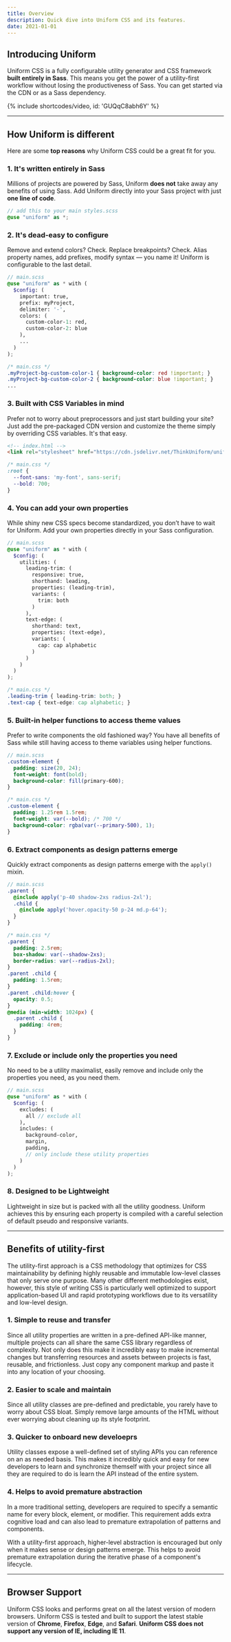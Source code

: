 ```yaml
---
title: Overview
description: Quick dive into Uniform CSS and its features.
date: 2021-01-01
---
```


## Introducing Uniform

Uniform CSS is a fully configurable utility generator and CSS framework **built entirely in Sass**. This means you get the power of a utility-first workflow without losing the productiveness of Sass. You can get started via the CDN or as a Sass dependency.

{% include shortcodes/video, id: 'GUQqC8abh6Y' %}

---

## How Uniform is different

Here are some **top reasons** why Uniform CSS could be a great fit for you.

### 1. It's written entirely in Sass

Millions of projects are powered by Sass, Uniform **does not** take away any benefits of using Sass. Add Uniform directly into your Sass project with just **one line of code**.

```scss
// add this to your main styles.scss
@use "uniform" as *;
```

### 2. It's dead-easy to configure

Remove and extend colors? Check. Replace breakpoints? Check. Alias property names, add prefixes, modify syntax &mdash; you name it! Uniform is configurable to the last detail.

```scss
// main.scss
@use "uniform" as * with (
  $config: (
    important: true,
    prefix: myProject,
    delimiter: '-',
    colors: (
      custom-color-1: red,
      custom-color-2: blue
    ),
    ...
  )
);
```

```css
/* main.css */
.myProject-bg-custom-color-1 { background-color: red !important; }
.myProject-bg-custom-color-2 { background-color: blue !important; }
...
```

### 3. Built with CSS Variables in mind

Prefer not to worry about preprocessors and just start building your site? Just add the pre-packaged CDN version and customize the theme simply by overriding CSS variables. It's that easy.

```html
<!-- index.html -->
<link rel="stylesheet" href="https://cdn.jsdelivr.net/ThinkUniform/uniformcss/css/uniform.min.css" />
```

```css
/* main.css */
:root {
  --font-sans: 'my-font', sans-serif;
  --bold: 700;
}
```

### 4. You can add your own properties

While shiny new CSS specs become standardized, you don’t have to wait for Uniform. Add your own properties directly in your Sass configuration.

```scss
// main.scss
@use "uniform" as * with (
  $config: (
    utilities: (
      leading-trim: (
        responsive: true,
        shorthand: leading,
        properties: (leading-trim),
        variants: (
          trim: both
        )
      ),
      text-edge: (
        shorthand: text,
        properties: (text-edge),
        variants: (
          cap: cap alphabetic
        )
      )
    )
  )
);
```

```css
/* main.css */
.leading-trim { leading-trim: both; }
.text-cap { text-edge: cap alphabetic; }
```

### 5. Built-in helper functions to access theme values

Prefer to write components the old fashioned way? You have all benefits of Sass while still having access to theme variables using helper functions.

```scss
// main.scss
.custom-element {
  padding: size(20, 24);
  font-weight: font(bold);
  background-color: fill(primary-600);
}
```

```css
/* main.css */
.custom-element {
  padding: 1.25rem 1.5rem;
  font-weight: var(--bold); /* 700 */
  background-color: rgba(var(--primary-500), 1);
}
```

### 6. Extract components as design patterns emerge

Quickly extract components as design patterns emerge with the `apply()` mixin.

```scss
// main.scss
.parent {
  @include apply('p-40 shadow-2xs radius-2xl');
  .child {
    @include apply('hover.opacity-50 p-24 md.p-64');
  }
}
```

```css
/* main.css */
.parent {
  padding: 2.5rem;
  box-shadow: var(--shadow-2xs);
  border-radius: var(--radius-2xl);
}
.parent .child {
  padding: 1.5rem;
}
.parent .child:hover {
  opacity: 0.5;
}
@media (min-width: 1024px) {
  .parent .child {
    padding: 4rem;
  }
}
```

### 7. Exclude or include only the properties you need

No need to be a utility maximalist, easily remove and include only the properties you need, as you need them.

```scss
// main.scss
@use "uniform" as * with (
  $config: (
    excludes: (
      all // exclude all
    ),
    includes: (
      background-color, 
      margin, 
      padding,
      // only include these utility properties
    )
  )
);
```

### 8. Designed to be Lightweight

Lightweight in size but is packed with all the utility goodness. Uniform achieves this by ensuring each property is compiled with a careful selection of default pseudo and responsive variants.

---

## Benefits of utility-first

The utility-first approach is a CSS methodology that optimizes for CSS maintainability by defining highly reusable and immutable low-level classes that only serve one purpose. Many other different methodologies exist, however, this style of writing CSS is particularly well optimized to support application-based UI and rapid prototyping workflows due to its versatility and low-level design.

### 1. Simple to reuse and transfer

Since all utility properties are written in a pre-defined API-like manner, multiple projects can all share the same CSS library regardless of complexity. Not only does this make it incredibly easy to make incremental changes but transferring resources and assets between projects is fast, reusable, and frictionless. Just copy any component markup and paste it into any location of your choosing.

### 2. Easier to scale and maintain

Since all utility classes are pre-defined and predictable, you rarely have to worry about CSS bloat. Simply remove large amounts of the HTML without ever worrying about cleaning up its style footprint.

### 3. Quicker to onboard new develoeprs

Utility classes expose a well-defined set of styling APIs you can reference on an as needed basis. This makes it incredibly quick and easy for new developers to learn and synchronize themself with your project since all they are required to do is learn the API instead of the entire system.

### 4. Helps to avoid premature abstraction

In a more traditional setting, developers are required to specify a semantic name for every block, element, or modifier. This requirement adds extra cognitive load and can also lead to premature extrapolation of patterns and components.

With a utility-first approach, higher-level abstraction is encouraged but only when it makes sense or design patterns emerge. This helps to avoid premature extrapolation during the iterative phase of a component's lifecycle.

---

## Browser Support

Uniform CSS looks and performs great on all the latest version of modern browsers. Uniform CSS is tested and built to support the latest stable version of **Chrome**, **Firefox**, **Edge**, and **Safari**. **Uniform CSS does not support any version of IE, including IE 11**.
